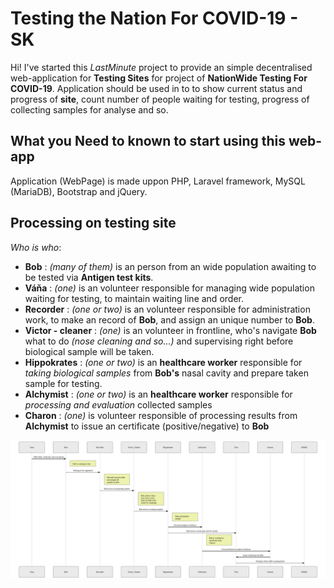 # Testing the Nation For COVID-19 - SK

Hi! I've started this *LastMinute* project to provide an simple decentralised web-application for  **Testing Sites** for project of **NationWide Testing For COVID-19**. Application should be used in to to show current status and progress of **site**, count number of people waiting for testing, progress of collecting samples for analyse and so. 

## What you Need to known to start using this web-app

Application (WebPage) is made uppon PHP, Laravel framework, MySQL (MariaDB), Bootstrap and jQuery.

## Processing on testing site

*Who is who*:

* **Bob** : *(many of them)* is an person from an wide population awaiting to be tested via **Antigen test kits**.
* **Váňa** : *(one)*  is an volunteer responsible for managing wide population waiting for testing, to maintain waiting line and order.
* **Recorder** : *(one or two)* is an volunteer responsible for administration work, to make an record of **Bob**, and assign an unique number to **Bob**.
* **Victor - cleaner** : *(one)* is an volunteer in frontline, who's navigate **Bob** what to do *(nose cleaning and so...)* and supervising right before biological sample will be taken.
* **Hippokrates** : *(one or two)* is an  **healthcare worker** responsible for *taking biological samples* from **Bob's** nasal cavity and prepare taken sample for testing.
*  **Alchymist** : *(one or two)* is an **healthcare worker** responsible for *processing and evaluation* collected samples
* **Charon** : *(one)* is volunteer responsible of processing results from **Alchymist** to issue an certificate (positive/negative) to **Bob**

![Workflow](workflow.svg?raw=true "Workflow")
